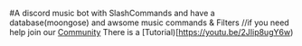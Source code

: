 #A discord music bot with SlashCommands and have a database(moongose) and awsome music commands & Filters 
//if you need help join our [Community](https://discord.gg/gGzf9t3d6G)
There is a [Tutorial)[https://youtu.be/2JIip8ugY6w)

